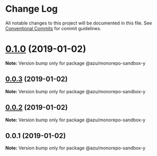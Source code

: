# Change Log

All notable changes to this project will be documented in this file.
See [Conventional Commits](https://conventionalcommits.org) for commit guidelines.

# [0.1.0](https://github.com/azu/monorepo-sandbox/compare/@azu/monorepo-sandbox-y@0.0.1...@azu/monorepo-sandbox-y@0.1.0) (2019-01-02)

**Note:** Version bump only for package @azu/monorepo-sandbox-y





## [0.0.3](https://github.com/azu/monorepo-sandbox/compare/@azu/monorepo-sandbox-y@0.0.1...@azu/monorepo-sandbox-y@0.0.3) (2019-01-02)

**Note:** Version bump only for package @azu/monorepo-sandbox-y





## [0.0.2](https://github.com/azu/monorepo-sandbox/compare/@azu/monorepo-sandbox-y@0.0.1...@azu/monorepo-sandbox-y@0.0.2) (2019-01-02)

**Note:** Version bump only for package @azu/monorepo-sandbox-y





## 0.0.1 (2019-01-02)

**Note:** Version bump only for package @azu/monorepo-sandbox-y
